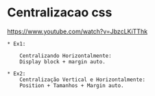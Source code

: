 # Centralizacao css
https://www.youtube.com/watch?v=JbzcLKiTThk


    * Ex1:

        Centralizando Horizontalmente:
        Display block + margin auto.

    * Ex2:
        Centralização Vertical e Horizontalmente:
        Position + Tamanhos + Margin auto.
    
